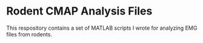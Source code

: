 # Rodent CMAP Analysis Files

This respository contains a set of MATLAB scripts I wrote for analyzing EMG files from rodents. 
